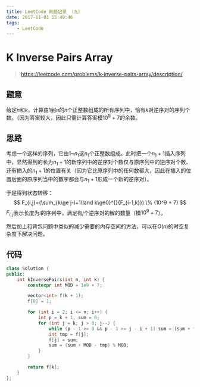```yaml
---
title: LeetCode 刷题记录 （九）
date: 2017-11-01 15:49:46
tags:
    - LeetCode
---
```


# K Inverse Pairs Array

> https://leetcode.com/problems/k-inverse-pairs-array/description/

## 题意

给定$n$和$k$，计算由$1$到$n$的$n$个正整数组成的所有序列中，恰有$k$对逆序对的序列个数。（因为答案较大，因此只需计算答案模$10^9+7$的余数。

<!-- more -->

## 思路

考虑一个这样的序列，它由$1$~$n_1$这$n_1$个正整数组成。此时把一个$n_1+1$插入序列中，显然得到的长为$n_1+1$的新序列中的逆序对个数仅与原序列中的逆序对个数、还有插入的$n_1+1$的位置有关（因为它比原序列中的任何数都大，因此在插入的位置后面的原序列当中的数字都会与$n_1+1$形成一个新的逆序对）。

于是得到状态转移：
$$
F_{i,j}=(\sum_{k\ge j-i+1\land k\ge0}^{}{F_{i-1,k}}) \% (10^9 + 7)
$$
$F_{i,j}$表示长度为$i$的序列中，满足有$j$个逆序对的解的数量（模$10^9+7$）。

然后加上和背包问题中类似的减少需要的内存空间的方法，可以在$O(n)$的时空复杂度下解决问题。

## 代码

```c++
class Solution {
public:
    int kInversePairs(int n, int k) {
        constexpr int MOD = 1e9 + 7;

        vector<int> f(k + 1);
        f[0] = 1;

        for (int i = 2; i <= n; i++) {
            int p = k + 1, sum = 0;
            for (int j = k; j > 0; j--) {
                while (p - 1 >= 0 && p - 1 >= j - i + 1) sum = (sum + f[--p]) % MOD;
                int tmp = f[j];
                f[j] = sum;
                sum = (sum + MOD - tmp) % MOD;
            }
        }

        return f[k];
    }
};

```

